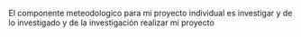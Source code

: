 El componente meteodologico para mi proyecto individual 
es investigar y de lo investigado y de la investigación
realizar mi proyecto
